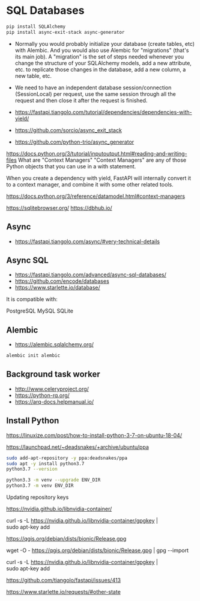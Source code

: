 # SQL Databases

```bash
pip install SQLAlchemy
pip install async-exit-stack async-generator
```

* Normally you would probably initialize your database (create tables, etc) with Alembic. And you would also use Alembic for "migrations" (that's its main job). A "migration" is the set of steps needed whenever you change the structure of your SQLAlchemy models, add a new attribute, etc. to replicate those changes in the database, add a new column, a new table, etc.

* We need to have an independent database session/connection (SessionLocal) per request, use the same session through all the request and then close it after the request is finished.

* https://fastapi.tiangolo.com/tutorial/dependencies/dependencies-with-yield/

* https://github.com/sorcio/async_exit_stack
* https://github.com/python-trio/async_generator


https://docs.python.org/3/tutorial/inputoutput.html#reading-and-writing-files
What are "Context Managers"
"Context Managers" are any of those Python objects that you can use in a with statement.

When you create a dependency with yield, FastAPI will internally convert it to a context manager, and combine it with some other related tools.


https://docs.python.org/3/reference/datamodel.html#context-managers

https://sqlitebrowser.org/
https://dbhub.io/

## Async

* https://fastapi.tiangolo.com/async/#very-technical-details


## Async SQL

* https://fastapi.tiangolo.com/advanced/async-sql-databases/
* https://github.com/encode/databases
* https://www.starlette.io/database/


It is compatible with:

PostgreSQL
MySQL
SQLite


## Alembic

* https://alembic.sqlalchemy.org/

```bash
alembic init alembic

```


## Background task worker


* http://www.celeryproject.org/
* https://python-rq.org/
* https://arq-docs.helpmanual.io/


## Install Python

https://linuxize.com/post/how-to-install-python-3-7-on-ubuntu-18-04/

https://launchpad.net/~deadsnakes/+archive/ubuntu/ppa

```bash
sudo add-apt-repository -y ppa:deadsnakes/ppa
sudo apt -y install python3.7
python3.7 --version

python3.3 -m venv --upgrade ENV_DIR
python3.7 -m venv ENV_DIR
```

Updating repository keys

https://nvidia.github.io/libnvidia-container/

curl -s -L https://nvidia.github.io/libnvidia-container/gpgkey | \
  sudo apt-key add


https://qgis.org/debian/dists/bionic/Release.gpg

wget -O - https://qgis.org/debian/dists/bionic/Release.gpg | gpg --import

curl -s -L https://nvidia.github.io/libnvidia-container/gpgkey | \
  sudo apt-key add 


https://github.com/tiangolo/fastapi/issues/413

https://www.starlette.io/requests/#other-state


